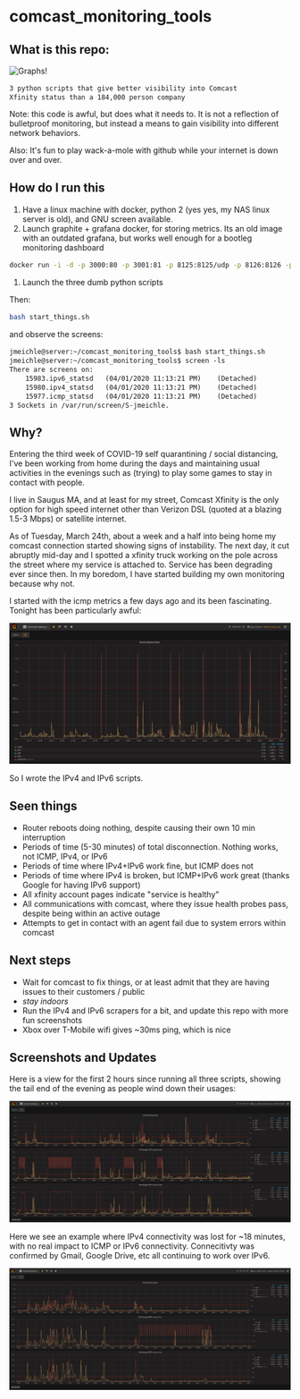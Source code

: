 # comcast_monitoring_tools

## What is this repo:

![Graphs!](https://github.com/jmeichle/comcast_monitoring_tools/blob/master/_images/look_at_this_graph.gif?raw=true)

```
3 python scripts that give better visibility into Comcast
Xfinity status than a 184,000 person company
```

Note: this code is awful, but does what it needs to. It is not a reflection of bulletproof monitoring, but instead a means to gain visibility into different network behaviors.

Also: It's fun to play wack-a-mole with github while your internet is down over and over.

## How do I run this

1. Have a linux machine with docker, python 2 (yes yes, my NAS linux server is old), and GNU screen available.
1. Launch graphite + grafana docker, for storing metrics. Its an old image with an outdated grafana, but works well enough for a bootleg monitoring dashboard

```bash
docker run -i -d -p 3000:80 -p 3001:81 -p 8125:8125/udp -p 8126:8126 -p 2003:2003 kamon/grafana_graphite
```

1. Launch the three dumb python scripts

Then:

```bash
bash start_things.sh
```

and observe the screens:

```
jmeichle@server:~/comcast_monitoring_tools$ bash start_things.sh
jmeichle@server:~/comcast_monitoring_tools$ screen -ls
There are screens on:
    15983.ipv6_statsd   (04/01/2020 11:13:21 PM)    (Detached)
    15980.ipv4_statsd   (04/01/2020 11:13:21 PM)    (Detached)
    15977.icmp_statsd   (04/01/2020 11:13:21 PM)    (Detached)
3 Sockets in /var/run/screen/S-jmeichle.
```

## Why?

Entering the third week of COVID-19 self quarantining / social distancing, I've been working from home during the days and maintaining usual activities in the evenings such as (trying) to play some games to stay in contact with people.

I live in Saugus MA, and at least for my street, Comcast Xfinity is the only option for high speed internet other than Verizon DSL (quoted at a blazing 1.5-3 Mbps) or satellite internet.

As of Tuesday, March 24th, about a week and a half into being home my comcast connection started showing signs of instability. The next day, it cut abruptly mid-day and I spotted a xfinity truck working on the pole across the street where my service is attached to. Service has been degrading ever since then. In my boredom, I have started building my own monitoring because why not.

I started with the icmp metrics a few days ago and its been fascinating. Tonight has been particularly awful:

![ICMP latency and rough packet loss for 2020-04-01 evening](https://github.com/jmeichle/comcast_monitoring_tools/blob/master/_images/2020-04-01_23:10:00_ICMP.png?raw=true)

So I wrote the IPv4 and IPv6 scripts.

## Seen things

- Router reboots doing nothing, despite causing their own 10 min interruption
- Periods of time (5-30 minutes) of total disconnection. Nothing works, not ICMP, IPv4, or IPv6
- Periods of time where IPv4+IPv6 work fine, but ICMP does not
- Periods of time where IPv4 is broken, but ICMP+IPv6 work great (thanks Google for having IPv6 support)
- All xfinity account pages indicate "service is healthy"
- All communications with comcast, where they issue health probes pass, despite being within an active outage
- Attempts to get in contact with an agent fail due to system errors within comcast

## Next steps

- Wait for comcast to fix things, or at least admit that they are having issues to their customers / public
- *stay indoors*
- Run the IPv4 and IPv6 scrapers for a bit, and update this repo with more fun screenshots
- Xbox over T-Mobile wifi gives ~30ms ping, which is nice


## Screenshots and Updates

Here is a view for the first 2 hours since running all three scripts, showing the tail end of the evening as people wind down their usages:

![ICMP, IPv4, and IPv6 connectivity](https://github.com/jmeichle/comcast_monitoring_tools/blob/master/_images/2020-04-01_23:20:00_to_2020-04-02_01:20:00_ICMP_IPv4_IPv6.png?raw=true)

Here we see an example where IPv4 connectivity was lost for ~18 minutes, with no real impact to ICMP or IPv6 connectivity. Connecitivty was confirmed by Gmail, Google Drive, etc all continuing to work over IPv6.

![IPv4 only outage](https://github.com/jmeichle/comcast_monitoring_tools/blob/master/_images/2020-04-02_13:40:00_to_2020-04-02_14:30:00_ICMP_IPv4_IPv6.png?raw=true)


